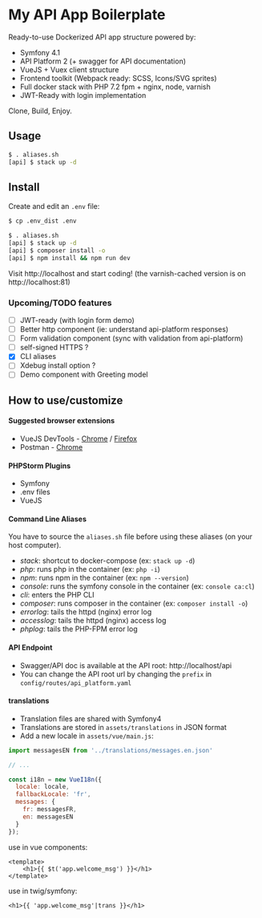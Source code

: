# My API App Boilerplate

Ready-to-use Dockerized API app structure powered by:

* Symfony 4.1
* API Platform 2 (+ swagger for API documentation)
* VueJS + Vuex client structure 
* Frontend toolkit (Webpack ready: SCSS, Icons/SVG sprites)
* Full docker stack with PHP 7.2 fpm + nginx, node, varnish
* JWT-Ready with login implementation

Clone, Build, Enjoy.

## Usage

```bash
$ . aliases.sh
[api] $ stack up -d
```

## Install

Create and edit an ```.env``` file:
```bash
$ cp .env_dist .env
```

```bash
$ . aliases.sh
[api] $ stack up -d
[api] $ composer install -o
[api] $ npm install && npm run dev
```

Visit http://localhost and start coding! (the varnish-cached version is on http://localhost:81)

### Upcoming/TODO features

* [ ] JWT-ready (with login form demo)
* [ ] Better http component (ie: understand api-platform responses)
* [ ] Form validation component (sync with validation from api-platform)
* [ ] self-signed HTTPS ?
* [x] CLI aliases 
* [ ] Xdebug install option ? 
* [ ] Demo component with Greeting model

## How to use/customize

#### Suggested browser extensions

* VueJS DevTools - [Chrome](https://chrome.google.com/webstore/detail/vuejs-devtools/nhdogjmejiglipccpnnnanhbledajbpd) / [Firefox](https://addons.mozilla.org/en-US/firefox/addon/vue-js-devtools/)
* Postman - [Chrome](https://chrome.google.com/webstore/detail/postman/fhbjgbiflinjbdggehcddcbncdddomop)

#### PHPStorm Plugins

* Symfony
* .env files
* VueJS

#### Command Line Aliases

You have to source the ```aliases.sh``` file before using these aliases (on your host computer).

* *stack*: shortcut to docker-compose (ex: ```stack up -d```)
* *php*: runs php in the container (ex: ```php -i```)
* *npm*: runs npm in the container (ex: ```npm --version```)
* *console*: runs the symfony console in the container (ex: ```console ca:cl```)
* *cli*: enters the PHP CLI
* *composer*: runs composer in the container (ex: ```composer install -o```)
* *errorlog*: tails the httpd (nginx) error log
* *accesslog*: tails the httpd (nginx) access log
* *phplog*: tails the PHP-FPM error log

#### API Endpoint

* Swagger/API doc is available at the API root: http://localhost/api
* You can change the API root url by changing the ```prefix``` in ```config/routes/api_platform.yaml```

#### translations

* Translation files are shared with Symfony4
* Translations are stored in ```assets/translations``` in JSON format
* Add a new locale in ```assets/vue/main.js```:

```js 
import messagesEN from '../translations/messages.en.json'

// ...

const i18n = new VueI18n({
  locale: locale,
  fallbackLocale: 'fr',
  messages: {
    fr: messagesFR,
    en: messagesEN
  }
});
```

use in vue components:
```vue
<template>
    <h1>{{ $t('app.welcome_msg') }}</h1>
</template>
```

use in twig/symfony:
```django
<h1>{{ 'app.welcome_msg'|trans }}</h1>
```
